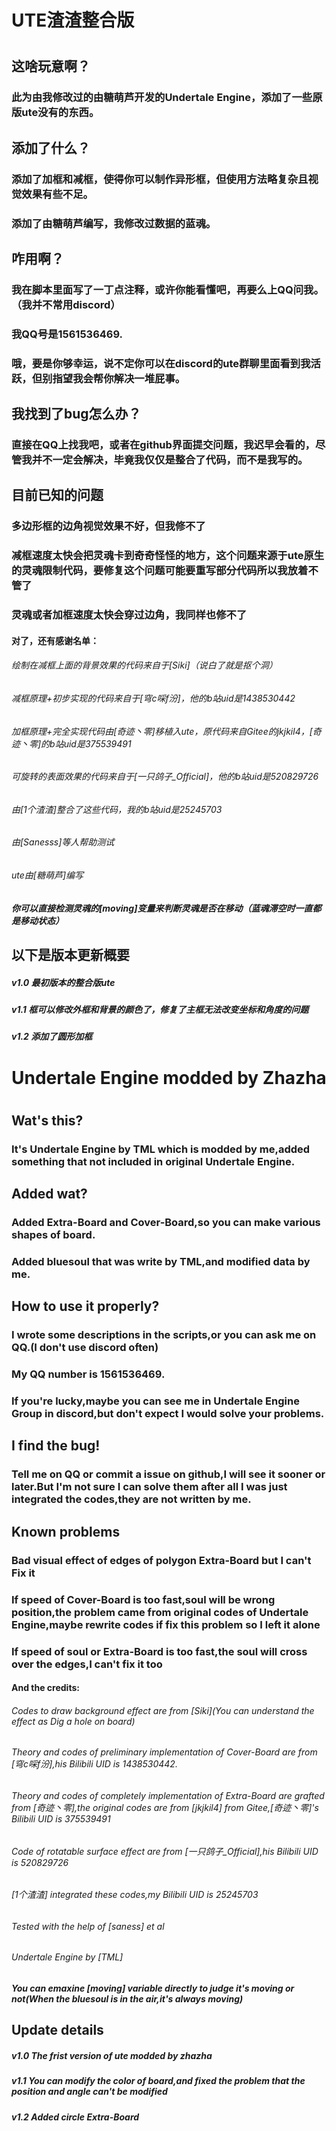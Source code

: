 # UTE渣渣整合版
#
## 这啥玩意啊？
### 此为由我修改过的由糖萌芦开发的Undertale Engine，添加了一些原版ute没有的东西。
## 添加了什么？
### 添加了加框和减框，使得你可以制作异形框，但使用方法略复杂且视觉效果有些不足。
### 添加了由糖萌芦编写，我修改过数据的蓝魂。
## 咋用啊？
### 我在脚本里面写了一丁点注释，或许你能看懂吧，再要么上QQ问我。（我并不常用discord）
### 我QQ号是1561536469.
### 哦，要是你够幸运，说不定你可以在discord的ute群聊里面看到我活跃，但别指望我会帮你解决一堆屁事。
## 我找到了bug怎么办？
### 直接在QQ上找我吧，或者在github界面提交问题，我迟早会看的，尽管我并不一定会解决，毕竟我仅仅是整合了代码，而不是我写的。
## 目前已知的问题
### 多边形框的边角视觉效果不好，但我修不了
### 减框速度太快会把灵魂卡到奇奇怪怪的地方，这个问题来源于ute原生的灵魂限制代码，要修复这个问题可能要重写部分代码所以我放着不管了
### 灵魂或者加框速度太快会穿过边角，我同样也修不了
#### 对了，还有感谢名单：
###### 绘制在减框上面的背景效果的代码来自于[Siki]（说白了就是抠个洞）
###### 减框原理+初步实现的代码来自于[穹c啋f汾]，他的b站uid是1438530442
###### 加框原理+完全实现代码由[奇迹丶零]移植入ute，原代码来自Gitee的jkjkil4，[奇迹丶零]的b站uid是375539491
###### 可旋转的表面效果的代码来自于[一只鸽子_Official]，他的b站uid是520829726
###### 由[1个渣渣]整合了这些代码，我的b站uid是25245703
###### 由[Sanesss]等人帮助测试
###### ute由[糖萌芦]编写

##### 你可以直接检测灵魂的[moving]变量来判断灵魂是否在移动（蓝魂滞空时一直都是移动状态）

## 以下是版本更新概要
##### v1.0 最初版本的整合版ute
##### v1.1 框可以修改外框和背景的颜色了，修复了主框无法改变坐标和角度的问题
##### v1.2 添加了圆形加框


# Undertale Engine modded by Zhazha
#
## Wat's this?
### It's Undertale Engine by TML which is modded by me,added something that not included in original Undertale Engine.
## Added wat?
### Added Extra-Board and Cover-Board,so you can make various shapes of board.
### Added bluesoul that was write by TML,and modified data by me.
## How to use it properly?
### I wrote some descriptions in the scripts,or you can ask me on QQ.(I don't use discord often)
### My QQ number is 1561536469.
### If you're lucky,maybe you can see me in Undertale Engine Group in discord,but don't expect I would solve your problems.
## I find the bug!
### Tell me on QQ or commit a issue on github,I will see it sooner or later.But I'm not sure I can solve them after all I was just integrated the codes,they are not written by me.
## Known problems
### Bad visual effect of edges of polygon Extra-Board but I can't Fix it
### If speed of Cover-Board is too fast,soul will be wrong position,the problem came from original codes of Undertale Engine,maybe rewrite codes if fix this problem so I left it alone
### If speed of soul or Extra-Board is too fast,the soul will cross over the edges,I can't fix it too

#### And the credits:
###### Codes to draw background effect are from [Siki](You can understand the effect as Dig a hole on board)
###### Theory and codes of preliminary implementation of Cover-Board are from [穹c啋f汾],his Bilibili UID is 1438530442.
###### Theory and codes of completely implementation of Extra-Board are grafted from [奇迹丶零],the original codes are from [jkjkil4] from Gitee,[奇迹丶零]'s Bilibili UID is 375539491
###### Code of rotatable surface effect are from [一只鸽子_Official],his Bilibili UID is 520829726
###### [1个渣渣] integrated these codes,my Bilibili UID is 25245703
###### Tested with the help of [saness] et al
###### Undertale Engine by [TML]

##### You can emaxine [moving] variable directly to judge it's moving or not(When the bluesoul is in the air,it's always moving)

## Update details
##### v1.0 The frist version of ute modded by zhazha
##### v1.1 You can modify the color of board,and fixed the problem that the position and angle can't be modified
##### v1.2 Added circle Extra-Board